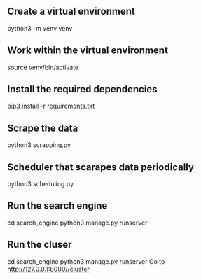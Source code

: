 
## Create a virtual environment
python3 -m venv venv

## Work within the virtual environment
source venv/bin/activate

## Install the required dependencies
pip3 install -r requirements.txt

## Scrape the data
python3 scrapping.py

## Scheduler that scarapes data periodically
python3 scheduling.py

## Run the search engine
cd search_engine
python3 manage.py runserver

## Run the cluser

cd search_engine
python3 manage.py runserver
Go to http://127.0.0.1:8000//cluster